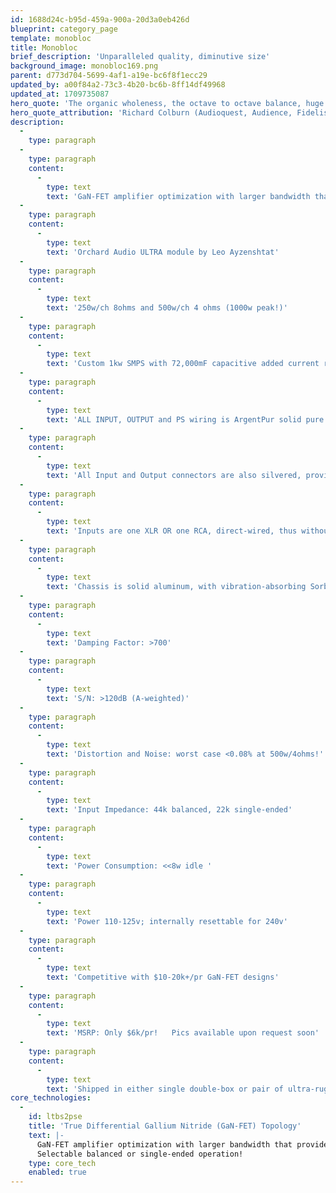 ```yaml
---
id: 1688d24c-b95d-459a-900a-20d3a0eb426d
blueprint: category_page
template: monobloc
title: Monobloc
brief_description: 'Unparalleled quality, diminutive size'
background_image: monobloc169.png
parent: d773d704-5699-4af1-a19e-bc6f8f1ecc29
updated_by: a00f84a2-73c3-4b20-bc6b-8ff14df49968
updated_at: 1709735087
hero_quote: 'The organic wholeness, the octave to octave balance, huge dynamics, and the detailed yet extremely smooth top end was fantastic, with soundstaging reality only GaN-FETs and Ag can provide.'
hero_quote_attribution: 'Richard Colburn (Audioquest, Audience, Fidelis, Bluebird)'
description:
  -
    type: paragraph
  -
    type: paragraph
    content:
      -
        type: text
        text: 'GaN-FET amplifier optimization with larger bandwidth that provides peerless transient response... as well extremely miniscule phase errors compared to MOSFETS or tubes'
  -
    type: paragraph
    content:
      -
        type: text
        text: 'Orchard Audio ULTRA module by Leo Ayzenshtat'
  -
    type: paragraph
    content:
      -
        type: text
        text: '250w/ch 8ohms and 500w/ch 4 ohms (1000w peak!)'
  -
    type: paragraph
    content:
      -
        type: text
        text: 'Custom 1kw SMPS with 72,000mF capacitive added current reserve for huge bass grip and ultradynamics'
  -
    type: paragraph
    content:
      -
        type: text
        text: 'ALL INPUT, OUTPUT and PS wiring is ArgentPur solid pure silver in Teflon airtubes for peerless soundstage detail and holography.'
  -
    type: paragraph
    content:
      -
        type: text
        text: 'All Input and Output connectors are also silvered, providing a COMPLETE silver through-path!'
  -
    type: paragraph
    content:
      -
        type: text
        text: 'Inputs are one XLR OR one RCA, direct-wired, thus without input switching degradation.'
  -
    type: paragraph
    content:
      -
        type: text
        text: 'Chassis is solid aluminum, with vibration-absorbing Sorbothane footers and panel damping.  Only 8.5 x 12.5 x 3.5"...about 8lbs.'
  -
    type: paragraph
    content:
      -
        type: text
        text: 'Damping Factor: >700'
  -
    type: paragraph
    content:
      -
        type: text
        text: 'S/N: >120dB (A-weighted)'
  -
    type: paragraph
    content:
      -
        type: text
        text: 'Distortion and Noise: worst case <0.08% at 500w/4ohms!'
  -
    type: paragraph
    content:
      -
        type: text
        text: 'Input Impedance: 44k balanced, 22k single-ended'
  -
    type: paragraph
    content:
      -
        type: text
        text: 'Power Consumption: <<8w idle '
  -
    type: paragraph
    content:
      -
        type: text
        text: 'Power 110-125v; internally resettable for 240v'
  -
    type: paragraph
    content:
      -
        type: text
        text: 'Competitive with $10-20k+/pr GaN-FET designs'
  -
    type: paragraph
    content:
      -
        type: text
        text: 'MSRP: Only $6k/pr!   Pics available upon request soon'
  -
    type: paragraph
    content:
      -
        type: text
        text: 'Shipped in either single double-box or pair of ultra-rugged Pelican-clones (small shipping upcharge)'
core_technologies:
  -
    id: ltbs2pse
    title: 'True Differential Gallium Nitride (GaN-FET) Topology'
    text: |-
      GaN-FET amplifier optimization with larger bandwidth that provides peerless transient response, as well extremely small phase errors, compared to MOSFETS or tubes.
      Selectable balanced or single-ended operation!
    type: core_tech
    enabled: true
---
```


